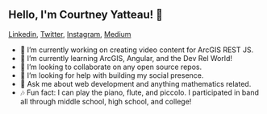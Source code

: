## Hello, I'm Courtney Yatteau! 👋

[Linkedin](https://www.linkedin.com/in/courtneyyatteau/), [Twitter](https://twitter.com/c_yatteau), [Instagram](https://www.instagram.com/c_yatteau/), [Medium](https://medium.com/@c_yatteau)

- 🔭 I’m currently working on creating video content for ArcGIS REST JS.
- 🌱 I’m currently learning ArcGIS, Angular, and the Dev Rel World!
- 👯 I’m looking to collaborate on any open source repos.
- 🤔 I’m looking for help with building my social presence.
- 💬 Ask me about web development and anything mathematics related.
- 🎶 Fun fact: I can play the piano, flute, and piccolo. I participated in band all through middle school, high school, and college! 


